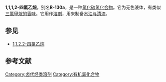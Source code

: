 **1,1,1,2-四氯乙烷**，别名**R-130a**，是一种[氯化碳氢化合物](https://zh.wikipedia.org/wiki/氯化碳氢化合物 "wikilink")。它为无色液体，有类似[三氯甲烷的香味](https://zh.wikipedia.org/wiki/三氯甲烷 "wikilink")。它用作[溶剂](../Page/溶剂.md "wikilink")，用来制备[木油与](https://zh.wikipedia.org/wiki/木油 "wikilink")[清漆](https://zh.wikipedia.org/wiki/清漆 "wikilink")。

## 参见

  - [1,1,2,2-四氯乙烷](../Page/1,1,2,2-四氯乙烷.md "wikilink")

## 参考文献

[Category:卤代烃类溶剂](https://zh.wikipedia.org/wiki/Category:卤代烃类溶剂 "wikilink") [Category:有机氯化合物](https://zh.wikipedia.org/wiki/Category:有机氯化合物 "wikilink")